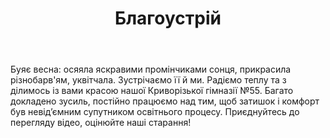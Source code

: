 ﻿---
title: Благоустрій
---

Буяє весна: осяяла яскравими промінчиками сонця, прикрасила різнобарв'ям, уквітчала. Зустрічаємо її й ми. Радіємо теплу та з ділимось із вами красою нашої Криворізької гімназії №55. Багато докладено зусиль, постійно працюємо над тим, щоб затишок і комфорт був невід’ємним супутником освітнього процесу. Приєднуйтесь до перегляду відео, оцінюйте наші старання!

<youtube id="m18aa4pzR8I" />

<slideshow />
